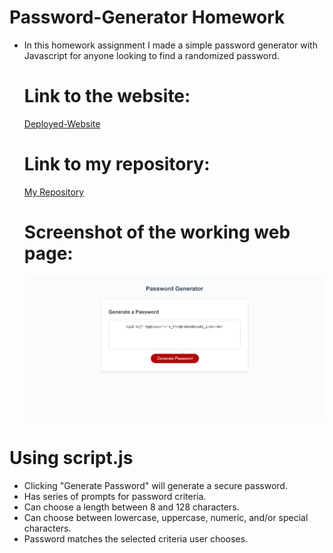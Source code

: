 # Password-Generator Homework
* In this homework assignment I made a simple password generator with Javascript for anyone looking to find a randomized password.
    
    # Link to the website:
    [Deployed-Website](https://swagmaster678.github.io/Password-Generator/)
    
    # Link to my repository:
    [My Repository](https://github.com/swagmaster678/Password-Generator)

    # Screenshot of the working web page:
    ![Password Generator](images/homework_Password-Generator_index.html.png) 

 
# Using script.js
* Clicking "Generate Password" will generate a secure password.
* Has series of prompts for password criteria.
* Can choose a length between 8 and 128 characters.
* Can choose between lowercase, uppercase, numeric, and/or special characters.
* Password matches the selected criteria user chooses.